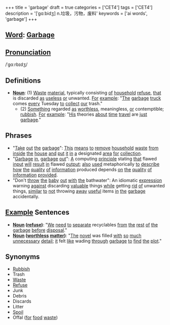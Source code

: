 +++
title = 'garbage'
draft = true
categories = ['CET4']
tags = ['CET4']
description = '[ˈgɑːbidʒ] n.垃圾，污物，废料'
keywords = ['ai words', 'garbage']
+++

## [Word](/post/word/): [Garbage](/post/garbage/)

## [Pronunciation](/post/pronunciation/)
/ˈɡɑːrbɪdʒ/

## Definitions
- **[Noun](/post/noun/)**: (1) [Waste](/post/waste/) [material](/post/material/), typically consisting [of](/post/of/) [household](/post/household/) [refuse](/post/refuse/), [that](/post/that/) is discarded [as](/post/as/) [useless](/post/useless/) [or](/post/or/) unwanted. [For](/post/for/) [example](/post/example/): "[The](/post/the/) [garbage](/post/garbage/) [truck](/post/truck/) comes [every](/post/every/) Tuesday [to](/post/to/) [collect](/post/collect/) [our](/post/our/) trash."
   - (2) [Something](/post/something/) regarded [as](/post/as/) [worthless](/post/worthless/), meaningless, [or](/post/or/) contemptible; [rubbish](/post/rubbish/). [For](/post/for/) [example](/post/example/): "[His](/post/his/) theories [about](/post/about/) [time](/post/time/) [travel](/post/travel/) are [just](/post/just/) [garbage](/post/garbage/)."

## Phrases
- "[Take](/post/take/) [out](/post/out/) [the](/post/the/) [garbage](/post/garbage/)": [This](/post/this/) [means](/post/means/) [to](/post/to/) [remove](/post/remove/) [household](/post/household/) [waste](/post/waste/) [from](/post/from/) [inside](/post/inside/) [the](/post/the/) [house](/post/house/) [and](/post/and/) [put](/post/put/) [it](/post/it/) [in](/post/in/) [a](/post/a/) designated [area](/post/area/) [for](/post/for/) [collection](/post/collection/).
- "[Garbage](/post/garbage/) [in](/post/in/), [garbage](/post/garbage/) [out](/post/out/)": [A](/post/a/) computing [principle](/post/principle/) stating [that](/post/that/) flawed [input](/post/input/) [will](/post/will/) [result](/post/result/) [in](/post/in/) flawed [output](/post/output/); [also](/post/also/) [used](/post/used/) metaphorically [to](/post/to/) [describe](/post/describe/) [how](/post/how/) [the](/post/the/) [quality](/post/quality/) [of](/post/of/) [information](/post/information/) produced depends [on](/post/on/) [the](/post/the/) [quality](/post/quality/) [of](/post/of/) [information](/post/information/) [provided](/post/provided/).
- "Don't [throw](/post/throw/) [the](/post/the/) [baby](/post/baby/) [out](/post/out/) [with](/post/with/) [the](/post/the/) bathwater": An idiomatic [expression](/post/expression/) warning [against](/post/against/) discarding [valuable](/post/valuable/) things [while](/post/while/) getting [rid](/post/rid/) [of](/post/of/) unwanted things, [similar](/post/similar/) [to](/post/to/) [not](/post/not/) throwing [away](/post/away/) [useful](/post/useful/) items [in](/post/in/) [the](/post/the/) [garbage](/post/garbage/) accidentally.

## [Example](/post/example/) Sentences
- **[Noun](/post/noun/) ([refuse](/post/refuse/))**: "[We](/post/we/) [need](/post/need/) [to](/post/to/) [separate](/post/separate/) recyclables [from](/post/from/) [the](/post/the/) [rest](/post/rest/) [of](/post/of/) [the](/post/the/) [garbage](/post/garbage/) [before](/post/before/) [disposal](/post/disposal/)."
- **[Noun](/post/noun/) ([worthless](/post/worthless/) [matter](/post/matter/))**: "[The](/post/the/) [novel](/post/novel/) was filled [with](/post/with/) [so](/post/so/) [much](/post/much/) [unnecessary](/post/unnecessary/) [detail](/post/detail/); [it](/post/it/) felt [like](/post/like/) wading [through](/post/through/) [garbage](/post/garbage/) [to](/post/to/) [find](/post/find/) [the](/post/the/) [plot](/post/plot/)."
  
## Synonyms
- [Rubbish](/post/rubbish/)
- Trash
- [Waste](/post/waste/)
- [Refuse](/post/refuse/)
- Junk
- Debris
- Discards
- Litter
- [Spoil](/post/spoil/)
- Offal ([for](/post/for/) [food](/post/food/) [waste](/post/waste/))
